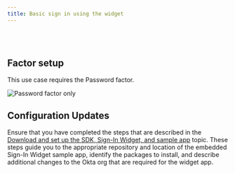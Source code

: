 ```yaml
---
title: Basic sign in using the widget
---
```


<div class="oie-embedded-sdk">

<ApiLifecycle access="ie" /><br>
<ApiLifecycle access="Limited GA" /><br>

<StackSelector class="cleaner-selector"/>

## Factor setup

This use case requires the Password factor.

<div class="common-image-format">

![Password factor only](/img/oie-embedded-sdk/factor-password-only.png
 "Password factor only")

</div>

## Configuration Updates

Ensure that you have completed the steps that are described in the [Download and set up the SDK, Sign-In Widget, and sample app](/docs/guides/oie-embedded-common-download-setup-app/aspnet/main/) topic. These steps guide you to the appropriate repository and location of the embedded Sign-In Widget sample app, identify the packages to install, and describe additional changes to the Okta org that are required for the widget app.

<StackSelector snippet="summaryofsteps" noSelector />

<StackSelector snippet="integrationsteps" noSelector />

</div>
